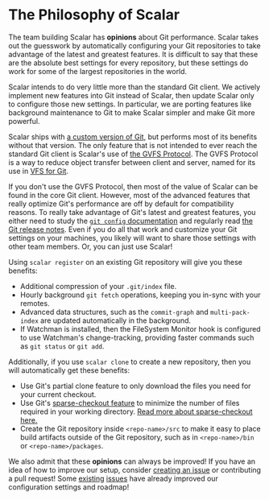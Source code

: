 The Philosophy of Scalar
========================

The team building Scalar has **opinions** about Git performance. Scalar
takes out the guesswork by automatically configuring your Git repositories
to take advantage of the latest and greatest features. It is difficult to
say that these are the absolute best settings for every repository, but
these settings do work for some of the largest repositories in the world.

Scalar intends to do very little more than the standard Git client. We
actively implement new features into Git instead of Scalar, then update
Scalar only to configure those new settings. In particular, we are porting
features like background maintenance to Git to make Scalar simpler and
make Git more powerful.

Scalar ships with [a custom version of Git][microsoft-git],
but performs most of its benefits without that version. The only feature
that is not intended to ever reach the standard Git client is Scalar's use
of [the GVFS Protocol][gvfs-protocol].
The GVFS Protocol is a way to reduce object transfer between client and
server, named for its use in [VFS for Git](https://github.com/microsoft/vfsforgit).

If you don't use the GVFS Protocol, then most of the value of Scalar can
be found in the core Git client. However, most of the advanced features
that really optimize Git's performance are off by default for compatibility
reasons. To really take advantage of Git's latest and greatest features,
you either need to study the [`git config` documentation](https://git-scm.com/docs/git-config)
and regularly read [the Git release notes](https://github.com/git/git/tree/master/Documentation/RelNotes).
Even if you do all that work and customize your Git settings on your machines,
you likely will want to share those settings with other team members.
Or, you can just use Scalar!

Using `scalar register` on an existing Git repository will give you these
benefits:

* Additional compression of your `.git/index` file.
* Hourly background `git fetch` operations, keeping you in-sync with your
  remotes.
* Advanced data structures, such as the `commit-graph` and `multi-pack-index`
  are updated automatically in the background.
* If Watchman is installed, then the FileSystem Monitor hook is configured
  to use Watchman's change-tracking, providing faster commands such as
  `git status` or `git add`.

Additionally, if you use `scalar clone` to create a new repository, then
you will automatically get these benefits:

* Use Git's partial clone feature to only download the files you need for
  your current checkout.
* Use Git's [sparse-checkout feature][sparse-checkout] to minimize the
  number of files required in your working directory.
  [Read more about sparse-checkout here.][sparse-checkout-blog] 
* Create the Git repository inside `<repo-name>/src` to make it easy to
  place build artifacts outside of the Git repository, such as in
  `<repo-name>/bin` or `<repo-name>/packages`.

We also admit that these **opinions** can always be improved! If you have
an idea of how to improve our setup, consider [creating an issue](https://github.com/microsoft/scalar/issues/new) or contributing a pull request! Some [existing](https://github.com/microsoft/scalar/issues/382)
[issues](https://github.com/microsoft/scalar/issues/388) have already
improved our configuration settings and roadmap!

[gvfs-protocol]: https://github.com/microsoft/VFSForGit/blob/HEAD/Protocol.md
[microsoft-git]: https://github.com/microsoft/git
[sparse-checkout]: https://git-scm.com/docs/git-sparse-checkout
[sparse-checkout-blog]: https://github.blog/2020-01-17-bring-your-monorepo-down-to-size-with-sparse-checkout/
